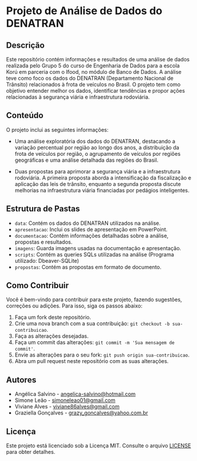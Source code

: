 # Projeto de Análise de Dados do DENATRAN

## Descrição
Este repositório contém informações e resultados de uma análise de dados realizada pelo Grupo 5 do curso de Engenharia de Dados para a escola Korú em parceria com o Ifood, no módulo de Banco de Dados. A análise teve como foco os dados do DENATRAN (Departamento Nacional de Trânsito) relacionados à frota de veículos no Brasil. O projeto tem como objetivo entender melhor os dados, identificar tendências e propor ações relacionadas à segurança viária e infraestrutura rodoviária.

## Conteúdo
O projeto inclui as seguintes informações:

- Uma análise exploratória dos dados do DENATRAN, destacando a variação percentual por região ao longo dos anos, a distribuição da frota de veículos por região, o agrupamento de veículos por regiões geográficas e uma análise detalhada das regiões do Brasil.

- Duas propostas para aprimorar a segurança viária e a infraestrutura rodoviária. A primeira proposta aborda a intensificação da fiscalização e aplicação das leis de trânsito, enquanto a segunda proposta discute melhorias na infraestrutura viária financiadas por pedágios inteligentes.

## Estrutura de Pastas
- `data`: Contém os dados do DENATRAN utilizados na análise.
- `apresentacao`: Inclui os slides de apresentação em PowerPoint.
- `documentacao`: Contém informações detalhadas sobre a análise, propostas e resultados.
- `imagens`: Guarda imagens usadas na documentação e apresentação.
- `scripts`: Contém as queries SQLs utilizadas na análise (Programa utilizado: Dbeaver-SQLite)
- `propostas`: Contém as propostas em formato de documento.

## Como Contribuir
Você é bem-vindo para contribuir para este projeto, fazendo sugestões, correções ou adições. Para isso, siga os passos abaixo:

1. Faça um fork deste repositório.
2. Crie uma nova branch com a sua contribuição: `git checkout -b sua-contribuicao`.
3. Faça as alterações desejadas.
4. Faça um commit das alterações: `git commit -m 'Sua mensagem de commit'`.
5. Envie as alterações para o seu fork: `git push origin sua-contribuicao`.
6. Abra um pull request neste repositório com as suas alterações.

## Autores
- Angélica Salvino - angelica-salvino@hotmail.com
- Simone Leão - simoneleao01@gmail.com
- Viviane Alves - viviane86alves@gmail.com
- Graziella Gonçalves - grazy_goncalves@yahoo.com.br


## Licença
Este projeto está licenciado sob a Licença MIT. Consulte o arquivo [LICENSE](LICENSE) para obter detalhes.

